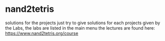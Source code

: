 # nand2tetris
solutions for the projects
just try to give solutions for each projects given by the Labs, the labs are listed in the main menu
the lectures are found here:
https://www.nand2tetris.org/course
